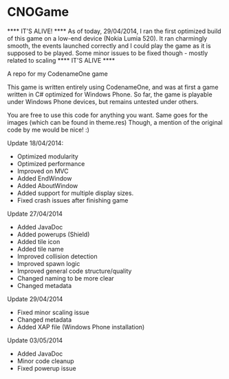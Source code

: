 CNOGame
=======

**** IT'S ALIVE! ****
As of today, 29/04/2014, I ran the first optimized build of this game on a low-end device (Nokia Lumia 520).
It ran charmingly smooth, the events launched correctly and I could play the game as it is supposed to be played.
Some minor issues to be fixed though - mostly related to scaling
**** IT'S ALIVE   ****


A repo for my CodenameOne game

This game is written entirely using CodenameOne, and was at first a game written in C# optimized for Windows Phone.
So far, the game is playable under Windows Phone devices, but remains untested under others. 

You are free to use this code for anything you want. Same goes for the images (which can be found in theme.res)
Though, a mention of the original code by me would be nice! :)

Update 18/04/2014:

- Optimized modularity
- Optimized performance
- Improved on MVC 
- Added EndWindow
- Added AboutWindow
- Added support for multiple display sizes.
- Fixed crash issues after finishing game



Update 27/04/2014

- Added JavaDoc
- Added powerups (Shield)
- Added tile icon
- Added tile name
- Improved collision detection
- Improved spawn logic
- Improved general code structure/quality
- Changed naming to be more clear
- Changed metadata

Update 29/04/2014

- Fixed minor scaling issue
- Changed metadata
- Added XAP file (Windows Phone installation)

Update 03/05/2014

- Added JavaDoc
- Minor code cleanup
- Fixed powerup issue